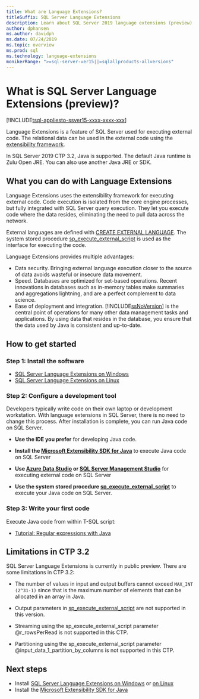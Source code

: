 ```yaml
---
title: What are Language Extensions?
titleSuffix: SQL Server Language Extensions
description: Learn about SQL Server 2019 language extensions (preview) that run external scripts within SQL Server. 
author: dphansen
ms.author: davidph 
ms.date: 07/24/2019
ms.topic: overview
ms.prod: sql
ms.technology: language-extensions
monikerRange: ">=sql-server-ver15||=sqlallproducts-allversions"
---
```

# What is SQL Server Language Extensions (preview)?
[!INCLUDE[tsql-appliesto-ssver15-xxxx-xxxx-xxx](../includes/tsql-appliesto-ssver15-xxxx-xxxx-xxx.md)]

Language Extensions is a feature of SQL Server used for executing external code. The relational data can be used in the external code using the [extensibility framework](concepts/extensibility-framework.md).

In SQL Server 2019 CTP 3.2, Java is supported. The default Java runtime is Zulu Open JRE. You can also use another Java JRE or SDK.

## What you can do with Language Extensions

Language Extensions uses the extensibility framework for executing external code. Code execution is isolated from the core engine processes, but fully integrated with SQL Server query execution. They let you execute code where the data resides, eliminating the need to pull data across the network.

External languages are defined with [CREATE EXTERNAL LANGUAGE](https://docs.microsoft.com/sql/t-sql/statements/create-external-language-transact-sql). The system stored procedure [sp_execute_external_script](https://docs.microsoft.com/sql/relational-databases/system-stored-procedures/sp-execute-external-script-transact-sql) is used as the interface for executing the code.

Language Extensions provides multiple advantages:

+ Data security. Bringing external language execution closer to the source of data avoids wasteful or insecure data movement.
+ Speed. Databases are optimized for set-based operations. Recent innovations in databases such as in-memory tables make summaries and aggregations lightning, and are a perfect complement to data science.
+ Ease of deployment and integration. [!INCLUDE[ssNoVersion](../includes/ssnoversion-md.md)] is the central point of operations for many other data management tasks and applications. By using data that resides in the database, you ensure that the data used by Java is consistent and up-to-date.

## How to get started

### Step 1: Install the software

+ [SQL Server Language Extensions on Windows](install/install-sql-server-language-extensions-on-windows.md)
+ [SQL Server Language Extensions on Linux](../linux/sql-server-linux-setup-language-extensions.md)

### Step 2: Configure a development tool

Developers typically write code on their own laptop or development workstation. With language extensions in SQL Server, there is no need to change this process. After installation is complete, you can run Java code on SQL Server.

+ **Use the IDE you prefer** for developing Java code.

+ **Install the [Microsoft Extensibility SDK for Java](how-to/extensibility-sdk-java-sql-server.md)** to execute Java code on SQL Server

+ **Use [Azure Data Studio](https://docs.microsoft.com/sql/azure-data-studio/what-is) or [SQL Server Management Studio](https://docs.microsoft.com/sql/ssms/sql-server-management-studio-ssms)** for executing external code on SQL Server

+ **Use the system stored procedure [sp_execute_external_script](https://docs.microsoft.com/sql/relational-databases/system-stored-procedures/sp-execute-external-script-transact-sql)** to execute your Java code on SQL Server.

### Step 3: Write your first code

Execute Java code from within T-SQL script:

+ [Tutorial: Regular expressions with Java](tutorials/search-for-string-using-regular-expressions-in-java.md)

## Limitations in CTP 3.2

SQL Server Language Extensions is currently in public preview. There are some limitations in CTP 3.2:

* The number of values in input and output buffers cannot exceed `MAX_INT (2^31-1)` since that is the maximum number of elements that can be allocated in an array in Java.

* Output parameters in [sp_execute_external_script](https://docs.microsoft.com/sql/relational-databases/system-stored-procedures/sp-execute-external-script-transact-sql) are not supported in this version.

* Streaming using the sp_execute_external_script parameter @r_rowsPerRead is not supported in this CTP.

* Partitioning using the sp_execute_external_script parameter @input_data_1_partition_by_columns is not supported in this CTP.

## Next steps

+ Install [SQL Server Language Extensions on Windows](install/install-sql-server-language-extensions-on-windows.md) or [on Linux](../linux/sql-server-linux-setup-language-extensions.md)
+ Install the [Microsoft Extensibility SDK for Java](how-to/extensibility-sdk-java-sql-server.md)
